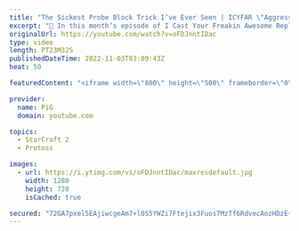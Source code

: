 ```yaml
---
title: "The Sickest Probe Block Trick I’ve Ever Seen | ICYFAR \"Aggression\" - StarCraft 2"
excerpt: "🤯 In this month’s episode of I Cast Your Freakin Awesome Replays (ICYFAR) players sent in their StarCraft 2 replays where they try to be overly aggressive (Tryhard) -- 🤯 ICYFAR Playlist: https://www.youtube.com/playlist?list=PLFUDU8AOevUczdbU-zuY0-vykRSR1YsLC -- 🐷 Second Channel for Learning StarCraft"
originalUrl: https://youtube.com/watch?v=oFDJnntIDac
type: video
length: PT23M32S
publishedDateTime: 2022-11-03T03:09:43Z
heat: 50

featuredContent: "<iframe width=\"800\" height=\"500\" frameborder=\"0\" src=\"https://www.youtube.com/embed/oFDJnntIDac\" allow=\"accelerometer; autoplay; encrypted-media; gyroscope; picture-in-picture\" allowfullscreen></iframe>"

provider:
  name: PiG
  domain: youtube.com

topics:
  - StarCraft 2
  - Protoss

images:
  - url: https://i.ytimg.com/vi/oFDJnntIDac/maxresdefault.jpg
    width: 1280
    height: 720
    isCached: true

secured: "72GA7pxel5EAjiwcgeAm7+l0S5YWZi7Ftejix3Fuos7MzTf6RdvecAozHDzE+5a4tnltDh/F9/Kh1+p7TrsRtGO5ZzQDo/vNCtCm5Tf8hZ+197GDDMwZlF/tQHprAwD283jw+tZJ0GOf+Xmf/rY1tDHkPyuUrj66l+hW6111zQo9R+t1MHpkM0iX4RhJmelC6anypeEeBlkvq/CnJp3J/rKIX5MwVbWzW/M2ggYOBs9jdCdojahawYXUy6U/1ezePdxHhYUmlu2vgmWsiCyLXa4Kae5BRJJLgeigbk+fxBR/YgyeQxacGrminQPDrhlAlJEFOy26Y37Gx4EVvzAjvHoLXjemhmo226wXNRTTeGQngIEcz8wTDnCYhmDa7/ZQaL8IOmcgoyy9gnUCCHemjQGLnkQz0MxZkQcS9ibXX+w=;CmTW3Aft22yx6WqwIYY/gw=="
---
```


